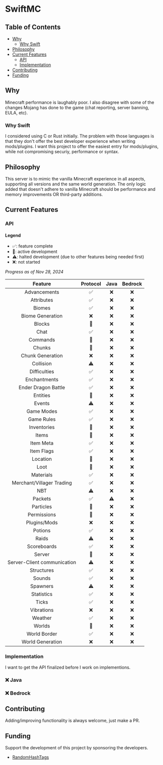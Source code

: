 # SwiftMC

## Table of Contents
- [Why](#why)
  - [Why Swift](#why-swift)
- [Philosophy](#philosophy)
- [Current Features](#current-features)
  - [API](#api)
  - [Implementation](#implementation)
- [Contributing](#contributing)
- [Funding](#funding)

## Why
Minecraft performance is laughably poor. I also disagree with some of the changes Mojang has done to the game (chat reporting, server banning, EULA, etc).

### Why Swift
I considered using C or Rust initially. The problem with those languages is that they don't offer the best developer experience when writing mods/plugins. I want this project to offer the easiest entry for mods/plugins, while not compromising securiy, performance or syntax.

## Philosophy
This server is to mimic the vanilla Minecraft experience in all aspects, supporting all versions and the same world generation. The only logic added that doesn't adhere to vanilla Minecraft should be performance and memory improvements OR third-party additions.

## Current Features

### API

#### Legend

- ✅: feature complete
- 🚧: active development
- ⚠️: halted development (due to other features being needed first)
- ❌: not started

_Progress as of Nov 28, 2024_

| Feature | Protocol | Java | Bedrock |
| :---: | :---: | :---: | :---: |
| Advancements | ✅ | ❌ | ❌ |
| Attributes | ✅ | ❌ | ❌ |
| Biomes | ✅ | ❌ | ❌ |
| Biome Generation | ❌ | ❌ | ❌ |
| Blocks | 🚧 | ❌ | ❌ |
| Chat | ✅ | ❌ | ❌ |
| Commands | 🚧 | ❌ | ❌ |
| Chunks | 🚧 | ❌ | ❌ |
| Chunk Generation | ❌ | ❌ | ❌ |
| Collision | ⚠️ | ❌ | ❌ |
| Difficulties | ✅ | ❌ | ❌ |
| Enchantments | ✅ | ❌ | ❌ |
| Ender Dragon Battle | ✅ | ❌ | ❌ |
| Entities | 🚧 | ❌ | ❌ |
| Events | ⚠️ | ❌ | ❌ |
| Game Modes | ✅ | ❌ | ❌ |
| Game Rules | ✅ | ❌ | ❌ |
| Inventories | 🚧 | ❌ | ❌ |
| Items | 🚧 | ❌ | ❌ |
| Item Meta | ✅ | ❌ | ❌ |
| Item Flags | ✅ | ❌ | ❌ |
| Location | 🚧 | ❌ | ❌ |
| Loot | 🚧 | ❌ | ❌ |
| Materials | ✅ | ❌ | ❌ |
| Merchant/Villager Trading | ✅ | ❌ | ❌ |
| NBT | ⚠️ | ❌ | ❌ |
| Packets | ✅ | ⚠️ | ❌ |
| Particles | 🚧 | ❌ | ❌ |
| Permissions | 🚧 | ❌ | ❌ |
| Plugins/Mods | ❌ | ❌ | ❌ |
| Potions | ✅ | ❌ | ❌ |
| Raids | ⚠️ | ❌ | ❌ |
| Scoreboards | ✅ | ❌ | ❌ |
| Server | 🚧 | ❌ | ❌ |
| Server-Client communication | ⚠️ | ❌ | ❌ |
| Structures | ✅ | ❌ | ❌ |
| Sounds | ✅ | ❌ | ❌ |
| Spawners | ⚠️ | ❌ | ❌ |
| Statistics | ✅ | ❌ | ❌ |
| Ticks | ✅ | ❌ | ❌ |
| Vibrations | ❌ | ❌ | ❌ |
| Weather | ✅ | ❌ | ❌ |
| Worlds | 🚧 | ❌ | ❌ |
| World Border | ✅ | ❌ | ❌ |
| World Generation | ❌ | ❌ | ❌ |

### Implementation

I want to get the API finalized before I work on implementions.

### ❌ Java

### ❌ Bedrock

## Contributing

Adding/improving functionality is always welcome, just make a PR. 

## Funding

Support the development of this project by sponsoring the developers.
- [RandomHashTags](https://github.com/sponsors/RandomHashTags)